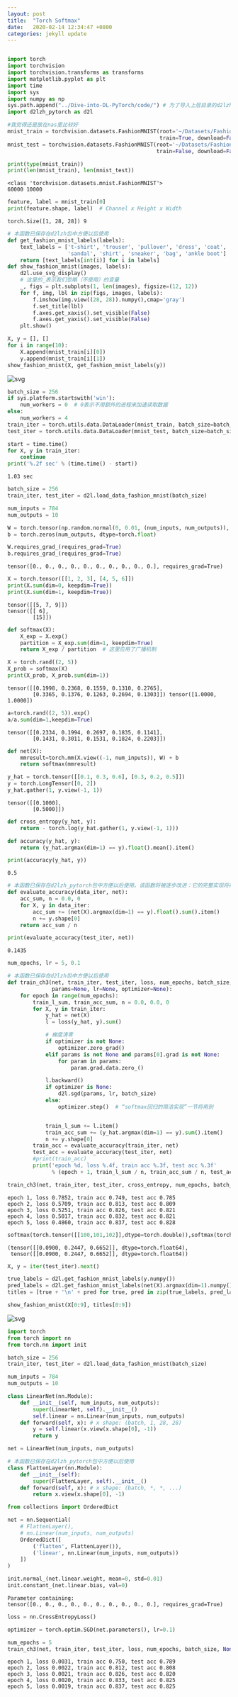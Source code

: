 ```yaml
---
layout: post
title:  "Torch Softmax"
date:   2020-02-14 12:34:47 +0800
categories: jekyll update
---
```


```

```

```python
import torch
import torchvision
import torchvision.transforms as transforms
import matplotlib.pyplot as plt
import time
import sys
import numpy as np
sys.path.append("../Dive-into-DL-PyTorch/code/") # 为了导入上层目录的d2lzh_pytorch
import d2lzh_pytorch as d2l
```


```python
#我觉得还是放在nas里比较好
mnist_train = torchvision.datasets.FashionMNIST(root='~/Datasets/FashionMNIST', 
                                                train=True, download=False, transform=transforms.ToTensor())
mnist_test = torchvision.datasets.FashionMNIST(root='~/Datasets/FashionMNIST', 
                                               train=False, download=False, transform=transforms.ToTensor())
```


```python
print(type(mnist_train))
print(len(mnist_train), len(mnist_test))
```

    <class 'torchvision.datasets.mnist.FashionMNIST'>
    60000 10000



```python
feature, label = mnist_train[0]
print(feature.shape, label)  # Channel x Height x Width
```

    torch.Size([1, 28, 28]) 9



```python
# 本函数已保存在d2lzh包中方便以后使用
def get_fashion_mnist_labels(labels):
    text_labels = ['t-shirt', 'trouser', 'pullover', 'dress', 'coat',
                   'sandal', 'shirt', 'sneaker', 'bag', 'ankle boot']
    return [text_labels[int(i)] for i in labels]
def show_fashion_mnist(images, labels):
    d2l.use_svg_display()
    # 这里的_表示我们忽略（不使用）的变量
    _, figs = plt.subplots(1, len(images), figsize=(12, 12))
    for f, img, lbl in zip(figs, images, labels):
        f.imshow(img.view((28, 28)).numpy(),cmap='gray')
        f.set_title(lbl)
        f.axes.get_xaxis().set_visible(False)
        f.axes.get_yaxis().set_visible(False)
    plt.show()
```


```python
X, y = [], []
for i in range(10):
    X.append(mnist_train[i][0])
    y.append(mnist_train[i][1])
show_fashion_mnist(X, get_fashion_mnist_labels(y))
```


![svg](output_5_0.svg)



```python
batch_size = 256
if sys.platform.startswith('win'):
    num_workers = 0  # 0表示不用额外的进程来加速读取数据
else:
    num_workers = 4
train_iter = torch.utils.data.DataLoader(mnist_train, batch_size=batch_size, shuffle=True, num_workers=num_workers)
test_iter = torch.utils.data.DataLoader(mnist_test, batch_size=batch_size, shuffle=False, num_workers=num_workers)
```


```python
start = time.time()
for X, y in train_iter:
    continue
print('%.2f sec' % (time.time() - start))
```

    1.03 sec



```python
batch_size = 256
train_iter, test_iter = d2l.load_data_fashion_mnist(batch_size)
```


```python
num_inputs = 784
num_outputs = 10

W = torch.tensor(np.random.normal(0, 0.01, (num_inputs, num_outputs)), dtype=torch.float)
b = torch.zeros(num_outputs, dtype=torch.float)
```


```python
W.requires_grad_(requires_grad=True)
b.requires_grad_(requires_grad=True) 
```




    tensor([0., 0., 0., 0., 0., 0., 0., 0., 0., 0.], requires_grad=True)




```python
X = torch.tensor([[1, 2, 3], [4, 5, 6]])
print(X.sum(dim=0, keepdim=True))
print(X.sum(dim=1, keepdim=True))
```

    tensor([[5, 7, 9]])
    tensor([[ 6],
            [15]])



```python
def softmax(X):
    X_exp = X.exp()
    partition = X_exp.sum(dim=1, keepdim=True)
    return X_exp / partition  # 这里应用了广播机制
```


```python
X = torch.rand((2, 5))
X_prob = softmax(X)
print(X_prob, X_prob.sum(dim=1))
```

    tensor([[0.1998, 0.2368, 0.1559, 0.1310, 0.2765],
            [0.3365, 0.1376, 0.1263, 0.2694, 0.1303]]) tensor([1.0000, 1.0000])



```python
a=torch.rand((2, 5)).exp()
a/a.sum(dim=1,keepdim=True)
```




    tensor([[0.2334, 0.1994, 0.2697, 0.1835, 0.1141],
            [0.1431, 0.3011, 0.1531, 0.1824, 0.2203]])




```python
def net(X):
    mmresult=torch.mm(X.view((-1, num_inputs)), W) + b
    return softmax(mmresult)
```


```python
y_hat = torch.tensor([[0.1, 0.3, 0.6], [0.3, 0.2, 0.5]])
y = torch.LongTensor([0, 2])
y_hat.gather(1, y.view(-1, 1))
```




    tensor([[0.1000],
            [0.5000]])




```python
def cross_entropy(y_hat, y):
    return - torch.log(y_hat.gather(1, y.view(-1, 1)))
```


```python
def accuracy(y_hat, y):
    return (y_hat.argmax(dim=1) == y).float().mean().item()
```


```python
print(accuracy(y_hat, y))
```

    0.5



```python
# 本函数已保存在d2lzh_pytorch包中方便以后使用。该函数将被逐步改进：它的完整实现将在“图像增广”一节中描述
def evaluate_accuracy(data_iter, net):
    acc_sum, n = 0.0, 0
    for X, y in data_iter:
        acc_sum += (net(X).argmax(dim=1) == y).float().sum().item()
        n += y.shape[0]
    return acc_sum / n
```


```python
print(evaluate_accuracy(test_iter, net))
```

    0.1435



```python
num_epochs, lr = 5, 0.1

# 本函数已保存在d2lzh包中方便以后使用
def train_ch3(net, train_iter, test_iter, loss, num_epochs, batch_size,
              params=None, lr=None, optimizer=None):
    for epoch in range(num_epochs):
        train_l_sum, train_acc_sum, n = 0.0, 0.0, 0
        for X, y in train_iter:
            y_hat = net(X)
            l = loss(y_hat, y).sum()

            # 梯度清零
            if optimizer is not None:
                optimizer.zero_grad()
            elif params is not None and params[0].grad is not None:
                for param in params:
                    param.grad.data.zero_()

            l.backward()
            if optimizer is None:
                d2l.sgd(params, lr, batch_size)
            else:
                optimizer.step()  # “softmax回归的简洁实现”一节将用到


            train_l_sum += l.item()
            train_acc_sum += (y_hat.argmax(dim=1) == y).sum().item()
            n += y.shape[0]
        train_acc = evaluate_accuracy(train_iter, net)
        test_acc = evaluate_accuracy(test_iter, net)
        #print(train_acc)
        print('epoch %d, loss %.4f, train acc %.3f, test acc %.3f'
              % (epoch + 1, train_l_sum / n, train_acc_sum / n, test_acc))


```


```python
train_ch3(net, train_iter, test_iter, cross_entropy, num_epochs, batch_size, [W, b], lr)

```

    epoch 1, loss 0.7852, train acc 0.749, test acc 0.785
    epoch 2, loss 0.5709, train acc 0.813, test acc 0.809
    epoch 3, loss 0.5251, train acc 0.826, test acc 0.821
    epoch 4, loss 0.5017, train acc 0.832, test acc 0.821
    epoch 5, loss 0.4860, train acc 0.837, test acc 0.828



```python
softmax(torch.tensor([[100,101,102]],dtype=torch.double)),softmax(torch.tensor([[-2,-1,0]],dtype=torch.double))
```




    (tensor([[0.0900, 0.2447, 0.6652]], dtype=torch.float64),
     tensor([[0.0900, 0.2447, 0.6652]], dtype=torch.float64))




```python
X, y = iter(test_iter).next()

true_labels = d2l.get_fashion_mnist_labels(y.numpy())
pred_labels = d2l.get_fashion_mnist_labels(net(X).argmax(dim=1).numpy())
titles = [true + '\n' + pred for true, pred in zip(true_labels, pred_labels)]

show_fashion_mnist(X[0:9], titles[0:9])
```


![svg](output_25_0.svg)



```python
import torch
from torch import nn
from torch.nn import init
```


```python
batch_size = 256
train_iter, test_iter = d2l.load_data_fashion_mnist(batch_size)
```


```python
num_inputs = 784
num_outputs = 10

class LinearNet(nn.Module):
    def __init__(self, num_inputs, num_outputs):
        super(LinearNet, self).__init__()
        self.linear = nn.Linear(num_inputs, num_outputs)
    def forward(self, x): # x shape: (batch, 1, 28, 28)
        y = self.linear(x.view(x.shape[0], -1))
        return y

net = LinearNet(num_inputs, num_outputs)
```


```python
# 本函数已保存在d2lzh_pytorch包中方便以后使用
class FlattenLayer(nn.Module):
    def __init__(self):
        super(FlattenLayer, self).__init__()
    def forward(self, x): # x shape: (batch, *, *, ...)
        return x.view(x.shape[0], -1)
```


```python
from collections import OrderedDict

net = nn.Sequential(
    # FlattenLayer(),
    # nn.Linear(num_inputs, num_outputs)
    OrderedDict([
        ('flatten', FlattenLayer()),
        ('linear', nn.Linear(num_inputs, num_outputs))
    ])
)
```


```python
init.normal_(net.linear.weight, mean=0, std=0.01)
init.constant_(net.linear.bias, val=0) 
```




    Parameter containing:
    tensor([0., 0., 0., 0., 0., 0., 0., 0., 0., 0.], requires_grad=True)




```python
loss = nn.CrossEntropyLoss()
```


```python
optimizer = torch.optim.SGD(net.parameters(), lr=0.1)
```


```python
num_epochs = 5
train_ch3(net, train_iter, test_iter, loss, num_epochs, batch_size, None, None, optimizer)
```

    epoch 1, loss 0.0031, train acc 0.750, test acc 0.789
    epoch 2, loss 0.0022, train acc 0.812, test acc 0.808
    epoch 3, loss 0.0021, train acc 0.826, test acc 0.820
    epoch 4, loss 0.0020, train acc 0.833, test acc 0.825
    epoch 5, loss 0.0019, train acc 0.837, test acc 0.825


